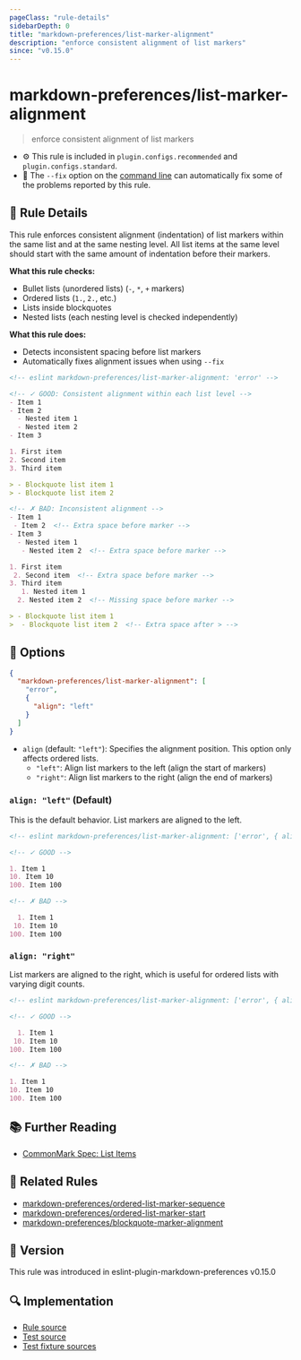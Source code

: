 ```yaml
---
pageClass: "rule-details"
sidebarDepth: 0
title: "markdown-preferences/list-marker-alignment"
description: "enforce consistent alignment of list markers"
since: "v0.15.0"
---
```


# markdown-preferences/list-marker-alignment

> enforce consistent alignment of list markers

- ⚙️ This rule is included in `plugin.configs.recommended` and `plugin.configs.standard`.
- 🔧 The `--fix` option on the [command line](https://eslint.org/docs/user-guide/command-line-interface#fixing-problems) can automatically fix some of the problems reported by this rule.

## 📖 Rule Details

This rule enforces consistent alignment (indentation) of list markers within the same list and at the same nesting level. All list items at the same level should start with the same amount of indentation before their markers.

**What this rule checks:**

- Bullet lists (unordered lists) (`-`, `*`, `+` markers)
- Ordered lists (`1.`, `2.`, etc.)
- Lists inside blockquotes
- Nested lists (each nesting level is checked independently)

**What this rule does:**

- Detects inconsistent spacing before list markers
- Automatically fixes alignment issues when using `--fix`

<!-- prettier-ignore-start -->

<!-- eslint-skip -->

```md
<!-- eslint markdown-preferences/list-marker-alignment: 'error' -->

<!-- ✓ GOOD: Consistent alignment within each list level -->
- Item 1
- Item 2
  - Nested item 1
  - Nested item 2
- Item 3

1. First item
2. Second item
3. Third item

> - Blockquote list item 1
> - Blockquote list item 2

<!-- ✗ BAD: Inconsistent alignment -->
- Item 1
 - Item 2  <!-- Extra space before marker -->
- Item 3
  - Nested item 1
   - Nested item 2  <!-- Extra space before marker -->

1. First item
 2. Second item  <!-- Extra space before marker -->
3. Third item
   1. Nested item 1
  2. Nested item 2  <!-- Missing space before marker -->

> - Blockquote list item 1
>  - Blockquote list item 2  <!-- Extra space after > -->
```

<!-- prettier-ignore-end -->

## 🔧 Options

```json
{
  "markdown-preferences/list-marker-alignment": [
    "error",
    {
      "align": "left"
    }
  ]
}
```

- `align` (default: `"left"`): Specifies the alignment position. This option only affects ordered lists.
  - `"left"`: Align list markers to the left (align the start of markers)
  - `"right"`: Align list markers to the right (align the end of markers)

### `align: "left"` (Default)

This is the default behavior. List markers are aligned to the left.

<!-- prettier-ignore-start -->

<!-- eslint-skip -->

```md
<!-- eslint markdown-preferences/list-marker-alignment: ['error', { align: "left" }] -->

<!-- ✓ GOOD -->

1. Item 1
10. Item 10
100. Item 100

<!-- ✗ BAD -->

  1. Item 1
 10. Item 10
100. Item 100
```

<!-- prettier-ignore-end -->

### `align: "right"`

List markers are aligned to the right, which is useful for ordered lists with varying digit counts.

<!-- prettier-ignore-start -->

<!-- eslint-skip -->

```md
<!-- eslint markdown-preferences/list-marker-alignment: ['error', { align: "right" }] -->

<!-- ✓ GOOD -->

  1. Item 1
 10. Item 10
100. Item 100

<!-- ✗ BAD -->

1. Item 1
10. Item 10
100. Item 100
```

<!-- prettier-ignore-end -->

## 📚 Further Reading

- [CommonMark Spec: List Items](https://spec.commonmark.org/0.31.2/#list-items)

## 👫 Related Rules

- [markdown-preferences/ordered-list-marker-sequence](./ordered-list-marker-sequence.md)
- [markdown-preferences/ordered-list-marker-start](./ordered-list-marker-start.md)
- [markdown-preferences/blockquote-marker-alignment](./blockquote-marker-alignment.md)

## 🚀 Version

This rule was introduced in eslint-plugin-markdown-preferences v0.15.0

## 🔍 Implementation

- [Rule source](https://github.com/ota-meshi/eslint-plugin-markdown-preferences/blob/main/src/rules/list-marker-alignment.ts)
- [Test source](https://github.com/ota-meshi/eslint-plugin-markdown-preferences/blob/main/tests/src/rules/list-marker-alignment.ts)
- [Test fixture sources](https://github.com/ota-meshi/eslint-plugin-markdown-preferences/tree/main/tests/fixtures/rules/list-marker-alignment)
